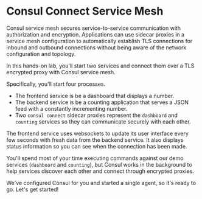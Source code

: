 # Consul Connect Service Mesh

Consul service mesh secures service-to-service communication with authorization and encryption. Applications can use sidecar proxies in a service mesh configuration to automatically establish TLS connections for inbound and outbound connections without being aware of the network configuration and topology. 

In this hands-on lab, you'll start two services and connect them over a TLS encrypted proxy with Consul service mesh. 

Specifically, you'll start four processes.

- The frontend service is be a dashboard that displays a number. 
- The backend service is be a counting application that serves a JSON feed with a constantly incrementing number.
- Two `consul connect` sidecar proxies represent the `dashboard` and `counting` services so they can communicate securely with each other.

The frontend service uses websockets to update its user interface every few seconds with fresh data from the backend service. It also displays status information so you can see when the connection has been made.

You'll spend most of your time executing commands against our demo services (`dashboard` and `counting`), but Consul works in the background to help services discover each other and connect through encrypted proxies.

We've configured Consul for you and started a single agent, so it's ready to go. Let's get started!
